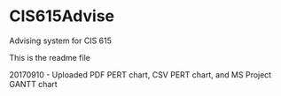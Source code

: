 # CIS615Advise
Advising system for CIS 615

This is the readme file

20170910 - Uploaded PDF PERT chart, CSV PERT chart, and MS Project GANTT chart

